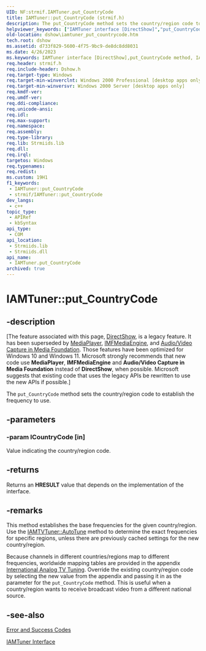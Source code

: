 ```yaml
---
UID: NF:strmif.IAMTuner.put_CountryCode
title: IAMTuner::put_CountryCode (strmif.h)
description: The put_CountryCode method sets the country/region code to establish the frequency to use.
helpviewer_keywords: ["IAMTuner interface [DirectShow]","put_CountryCode method","IAMTuner.put_CountryCode","IAMTuner::put_CountryCode","IAMTunerput_CountryCode","dshow.iamtuner_put_countrycode","put_CountryCode","put_CountryCode method [DirectShow]","put_CountryCode method [DirectShow]","IAMTuner interface","strmif/IAMTuner::put_CountryCode"]
old-location: dshow\iamtuner_put_countrycode.htm
tech.root: dshow
ms.assetid: d733f829-5600-4f75-9bc9-de8dc8dd8031
ms.date: 4/26/2023
ms.keywords: IAMTuner interface [DirectShow],put_CountryCode method, IAMTuner.put_CountryCode, IAMTuner::put_CountryCode, IAMTunerput_CountryCode, dshow.iamtuner_put_countrycode, put_CountryCode, put_CountryCode method [DirectShow], put_CountryCode method [DirectShow],IAMTuner interface, strmif/IAMTuner::put_CountryCode
req.header: strmif.h
req.include-header: Dshow.h
req.target-type: Windows
req.target-min-winverclnt: Windows 2000 Professional [desktop apps only]
req.target-min-winversvr: Windows 2000 Server [desktop apps only]
req.kmdf-ver: 
req.umdf-ver: 
req.ddi-compliance: 
req.unicode-ansi: 
req.idl: 
req.max-support: 
req.namespace: 
req.assembly: 
req.type-library: 
req.lib: Strmiids.lib
req.dll: 
req.irql: 
targetos: Windows
req.typenames: 
req.redist: 
ms.custom: 19H1
f1_keywords:
 - IAMTuner::put_CountryCode
 - strmif/IAMTuner::put_CountryCode
dev_langs:
 - c++
topic_type:
 - APIRef
 - kbSyntax
api_type:
 - COM
api_location:
 - Strmiids.lib
 - Strmiids.dll
api_name:
 - IAMTuner.put_CountryCode
archived: true
---
```


# IAMTuner::put_CountryCode


## -description

\[The feature associated with this page, [DirectShow](/windows/win32/directshow/directshow), is a legacy feature. It has been superseded by [MediaPlayer](/uwp/api/Windows.Media.Playback.MediaPlayer), [IMFMediaEngine](/windows/win32/api/mfmediaengine/nn-mfmediaengine-imfmediaengine), and [Audio/Video Capture in Media Foundation](/windows/win32/medfound/audio-video-capture-in-media-foundation). Those features have been optimized for Windows 10 and Windows 11. Microsoft strongly recommends that new code use **MediaPlayer**, **IMFMediaEngine** and **Audio/Video Capture in Media Foundation** instead of **DirectShow**, when possible. Microsoft suggests that existing code that uses the legacy APIs be rewritten to use the new APIs if possible.\]

The <code>put_CountryCode</code> method sets the country/region code to establish the frequency to use.

## -parameters

### -param lCountryCode [in]

Value indicating the country/region code.

## -returns

Returns an <b>HRESULT</b> value that depends on the implementation of the interface.

## -remarks

This method establishes the base frequencies for the given country/region. Use the <a href="/windows/desktop/api/strmif/nf-strmif-iamtvtuner-autotune">IAMTVTuner::AutoTune</a> method to determine the exact frequencies for specific regions, unless there are previously cached settings for the new country/region.

Because channels in different countries/regions map to different frequencies, worldwide mapping tables are provided in the appendix <a href="/windows/desktop/DirectShow/international-analog-tv-tuning">International Analog TV Tuning</a>. Override the existing country/region code by selecting the new value from the appendix and passing it in as the parameter for the <code>put_CountryCode</code> method. This is useful when a country/region wants to receive broadcast video from a different national source.

## -see-also

<a href="/windows/desktop/DirectShow/error-and-success-codes">Error and Success Codes</a>



<a href="/windows/desktop/api/strmif/nn-strmif-iamtuner">IAMTuner Interface</a>